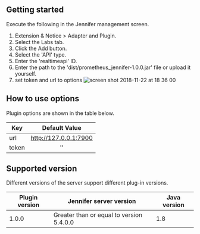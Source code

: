 ## Getting started

Execute the following in the Jennifer management screen.

 1. Extension & Notice > Adapter and Plugin.
 2. Select the Labs tab.
 2. Click the Add button.
 3. Select the 'API' type.
 4. Enter the 'realtimeapi' ID.
 5. Enter the path to the 'dist/prometheus_jennifer-1.0.0.jar' file or upload it yourself.
 6. set token and url to options
 ![screen shot 2018-11-22 at 18 36 00](https://user-images.githubusercontent.com/2956728/48894207-7ffabd00-ee85-11e8-8987-2bd3d5e7b59b.png)
 
## How to use options

Plugin options are shown in the table below.

| Key           | Default Value |
| ------------- |:-------------:|
| url | http://127.0.0.1:7900 |
| token | '' |

## Supported version
 
Different versions of the server support different plug-in versions.
 
| Plugin version | Jennifer server version | Java version |
| ------------- |-------------|-------------|
| 1.0.0       | Greater than or equal to version 5.4.0.0 | 1.8